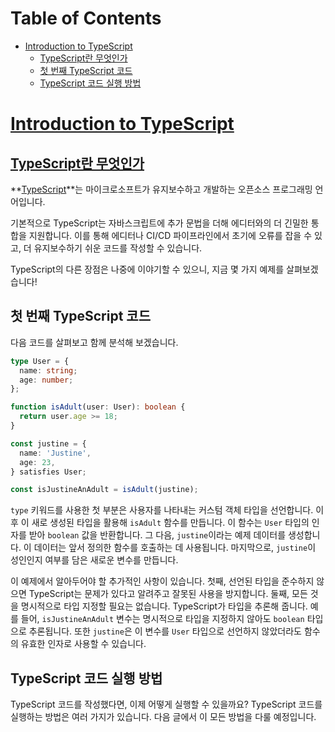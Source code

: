 # Table of Contents

- [Introduction to TypeScript](#introduction-to-typescript)
  - [TypeScript란 무엇인가](#typescript란-무엇인가)
  - [첫 번째 TypeScript 코드](#첫-번째-typescript-코드)
  - [TypeScript 코드 실행 방법](#typescript-코드-실행-방법)

# [Introduction to TypeScript](https://nodejs.org/en/learn/typescript/introduction#introduction-to-typescript)





## [TypeScript란 무엇인가](https://nodejs.org/en/learn/typescript/introduction#what-is-typescript)

**[TypeScript](https://www.typescriptlang.org)**는 마이크로소프트가 유지보수하고 개발하는 오픈소스 프로그래밍 언어입니다.

기본적으로 TypeScript는 자바스크립트에 추가 문법을 더해 에디터와의 더 긴밀한 통합을 지원합니다. 이를 통해 에디터나 CI/CD 파이프라인에서 초기에 오류를 잡을 수 있고, 더 유지보수하기 쉬운 코드를 작성할 수 있습니다.

TypeScript의 다른 장점은 나중에 이야기할 수 있으니, 지금 몇 가지 예제를 살펴보겠습니다!


## 첫 번째 TypeScript 코드

다음 코드를 살펴보고 함께 분석해 보겠습니다.

```typescript
type User = {
  name: string;
  age: number;
};

function isAdult(user: User): boolean {
  return user.age >= 18;
}

const justine = {
  name: 'Justine',
  age: 23,
} satisfies User;

const isJustineAnAdult = isAdult(justine);
```

`type` 키워드를 사용한 첫 부분은 사용자를 나타내는 커스텀 객체 타입을 선언합니다. 이후 이 새로 생성된 타입을 활용해 `isAdult` 함수를 만듭니다. 이 함수는 `User` 타입의 인자를 받아 `boolean` 값을 반환합니다. 그 다음, `justine`이라는 예제 데이터를 생성합니다. 이 데이터는 앞서 정의한 함수를 호출하는 데 사용됩니다. 마지막으로, `justine`이 성인인지 여부를 담은 새로운 변수를 만듭니다.

이 예제에서 알아두어야 할 추가적인 사항이 있습니다. 첫째, 선언된 타입을 준수하지 않으면 TypeScript는 문제가 있다고 알려주고 잘못된 사용을 방지합니다. 둘째, 모든 것을 명시적으로 타입 지정할 필요는 없습니다. TypeScript가 타입을 추론해 줍니다. 예를 들어, `isJustineAnAdult` 변수는 명시적으로 타입을 지정하지 않아도 `boolean` 타입으로 추론됩니다. 또한 `justine`은 이 변수를 `User` 타입으로 선언하지 않았더라도 함수의 유효한 인자로 사용할 수 있습니다.


## TypeScript 코드 실행 방법

TypeScript 코드를 작성했다면, 이제 어떻게 실행할 수 있을까요? TypeScript 코드를 실행하는 방법은 여러 가지가 있습니다. 다음 글에서 이 모든 방법을 다룰 예정입니다.


